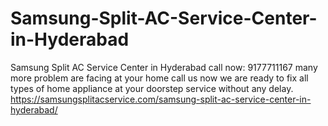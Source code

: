 # Samsung-Split-AC-Service-Center-in-Hyderabad
  Samsung Split AC Service Center in Hyderabad call now: 9177711167 many more problem are facing at your home call us now we are ready to fix all types of home appliance at your doorstep service without any delay.  https://samsungsplitacservice.com/samsung-split-ac-service-center-in-hyderabad/
